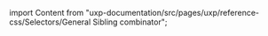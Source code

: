 
import Content from "uxp-documentation/src/pages/uxp/reference-css/Selectors/General Sibling combinator";

<Content query="product=photoshop"/>
